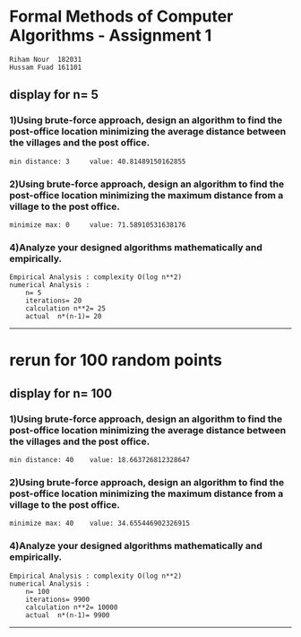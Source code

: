 
# Formal Methods of Computer Algorithms - Assignment 1
	Riham Nour  182031
	Hussam Fuad 161101
## display for n= 5
### 1)Using brute-force approach, design an algorithm to find the post-office location minimizing the average distance between the villages and the post office.
	min distance: 3 	value: 40.81489150162855

### 2)Using brute-force approach, design an algorithm to find the post-office location minimizing the maximum distance from a village to the post office.
	minimize max: 0 	value: 71.58910531638176

### 4)Analyze your designed algorithms mathematically and empirically.
	Empirical Analysis : complexity O(log n**2)
	numerical Analysis : 
		n= 5
		iterations= 20
		calculation n**2= 25
		actual  n*(n-1)= 20

-------------------
# rerun for 100 random points
## display for n= 100
### 1)Using brute-force approach, design an algorithm to find the post-office location minimizing the average distance between the villages and the post office.
	min distance: 40 	value: 18.663726812328647

### 2)Using brute-force approach, design an algorithm to find the post-office location minimizing the maximum distance from a village to the post office.
	minimize max: 40 	value: 34.655446902326915

### 4)Analyze your designed algorithms mathematically and empirically.
	Empirical Analysis : complexity O(log n**2)
	numerical Analysis : 
		n= 100
		iterations= 9900
		calculation n**2= 10000
		actual  n*(n-1)= 9900

-------------------
